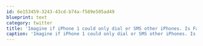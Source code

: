 ```yaml
---
id: 6e153459-3243-43cd-b74a-f589e505ad49
blueprint: text
category: twitter
title: 'Imagine if iPhone 1 could only dial or SMS other iPhones. Is Facetime really that far off?'
caption: 'Imagine if iPhone 1 could only dial or SMS other iPhones. Is Facetime really that far off?'
---
```

